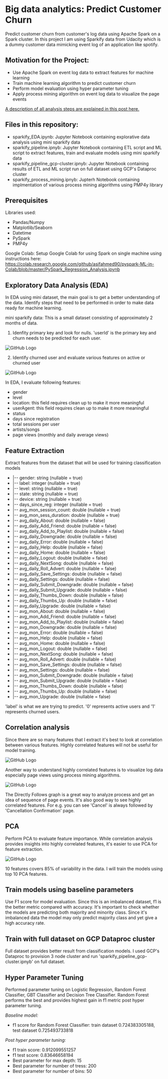 # Big data analytics: Predict Customer Churn

Predict customer churn from customer's log data using Apache Spark on a Spark cluster. In this project I am using Sparkify data from Udacity which is a dummy customer data mimicking event log of an application like spotify. 

## Motivation for the Project:
 - Use Apache Spark on event log data to extract features for machine learning
 - Train machine learning algorithm to predict customer churn
 - Perform model evaluation using hyper parameter tuning
 - Apply process mining algorithm on event log data to visualize the page events
 
 [A description of all analysis steps are explained in this post here.](https://medium.com/@nikhilnarayan.11/predict-customer-churn-using-pyspark-94b621d106a2?sk=b5e9e1ab0404db5bb8c18dd647184a80)
 
 ## Files in this repository:
  - sparkify_EDA.ipynb: Jupyter Notebook containing explorative data analysis using mini sparkify data
  - sparkify_pipeline.ipnyb: Jupyter Notebook containing ETL script and ML script to extract features, train and evaluate models using mini sparkify data
  - sparkify_pipeline_gcp-cluster.ipnyb: Jupyter Notebook containing results of ETL and ML script run on full dataset using GCP's Dataproc cluster
  - sparkify_process_mining.ipnyb: Jupterh Notebook containing implmentation of various process mining algorithms using PMP4y library
  
  ## Prerequisites
  
  Libraries used:
  - Pandas/Numpy
  - Matplotlib/Seaborn
  - Datetime
  - PySpark
  - PMP4y
  
  Google Colab:
  Setup Google Colab for using Spark on single machine using instructions here:
  https://colab.research.google.com/github/asifahmed90/pyspark-ML-in-Colab/blob/master/PySpark_Regression_Analysis.ipynb
  
  ## Exploratory Data Analysis (EDA)
  
In EDA using mini dataset, the main goal is to get a better understanding of the data. Identify steps that need to be performed in order to make data ready for machine learning.

mini sparkify data: This is a small dataset consisting of approximately 2 months of data.

1. Idenfity primary key and look for nulls.
'userId' is the primary key and churn needs to be predicted for each user.

![GitHub Logo](/images/null_check.png)

2. Identify churned user and evaluate various features on active or churned user
 
![GitHub Logo](/images/churn_rate.png)

In EDA, I evaluate following features:
- gender
- level
- location: this field requires clean up to make it more meaningful
- userAgent: this field requires clean up to make it more meaningful
- status
- days since registration
- total sessions per user
- artists/songs
- page views (monthly and daily average views)

## Feature Extraction

Extract features from the dataset that will be used for training classification models

 
 - |-- gender: string (nullable = true)
 - |-- label: integer (nullable = true)
 - |-- level: string (nullable = true)
 - |-- state: string (nullable = true)
 - |-- device: string (nullable = true)
 - |-- days_since_reg: integer (nullable = true)
 - |-- avg_mon_session_count: double (nullable = true)
 - |-- avg_mon_sess_duration: double (nullable = true)
 - |-- avg_daily_About: double (nullable = false)
 - |-- avg_daily_Add_Friend: double (nullable = false)
 - |-- avg_daily_Add_to_Playlist: double (nullable = false)
 - |-- avg_daily_Downgrade: double (nullable = false)
 - |-- avg_daily_Error: double (nullable = false)
 - |-- avg_daily_Help: double (nullable = false)
 - |-- avg_daily_Home: double (nullable = false)
 - |-- avg_daily_Logout: double (nullable = false)
 - |-- avg_daily_NextSong: double (nullable = false)
 - |-- avg_daily_Roll_Advert: double (nullable = false)
 - |-- avg_daily_Save_Settings: double (nullable = false)
 - |-- avg_daily_Settings: double (nullable = false)
 - |-- avg_daily_Submit_Downgrade: double (nullable = false)
 - |-- avg_daily_Submit_Upgrade: double (nullable = false)
 - |-- avg_daily_Thumbs_Down: double (nullable = false)
 - |-- avg_daily_Thumbs_Up: double (nullable = false)
 - |-- avg_daily_Upgrade: double (nullable = false)
 - |-- avg_mon_About: double (nullable = false)
 - |-- avg_mon_Add_Friend: double (nullable = false)
 - |-- avg_mon_Add_to_Playlist: double (nullable = false)
 - |-- avg_mon_Downgrade: double (nullable = false)
 - |-- avg_mon_Error: double (nullable = false)
 - |-- avg_mon_Help: double (nullable = false)
 - |-- avg_mon_Home: double (nullable = false)
 - |-- avg_mon_Logout: double (nullable = false)
 - |-- avg_mon_NextSong: double (nullable = false)
 - |-- avg_mon_Roll_Advert: double (nullable = false)
 - |-- avg_mon_Save_Settings: double (nullable = false)
 - |-- avg_mon_Settings: double (nullable = false)
 - |-- avg_mon_Submit_Downgrade: double (nullable = false)
 - |-- avg_mon_Submit_Upgrade: double (nullable = false)
 - |-- avg_mon_Thumbs_Down: double (nullable = false)
 - |-- avg_mon_Thumbs_Up: double (nullable = false)
 - |-- avg_mon_Upgrade: double (nullable = false)

'label' is what we are trying to predict. '0' represents active users and '1' represents churned users.

## Correlation analysis
Since there are so many features that I extract it's best to look at correlation between various features. Highly correlated features will not be useful for model training.

![GitHub Logo](/images/correlations.png)

Another way to understand highly correlated features is to visualize log data especially page views using process mining algorithms.

![GitHub Logo](/images/directly_follows_graph.png)

The Directly Follows graph is a great way to analyze process and get an idea of sequence of page events. It's also good way to see highly correlated features. For e.g. you can see 'Cancel' is always followed by 'Cancellation Confirmation' page.


## PCA
Perform PCA to evaluate feature importance. While correlation analysis provides insights into highly correlated features, it's easier to use PCA for feature extraction.

![GitHub Logo](/images/scree_plot.png)

10 features covers 85% of variability in the data. I will train the models using top 10 PCA features.

## Train models using baseline parameters

Use F1 score for model evaluation. Since this is an imbalanced dataset, f1 is the better metric compared with accuracy.
It's important to check whether the models are predicting both majority and minority class. Since it's imbalanced data the model may only predict majority class and yet give a high accuracy rate.

## Train with full dataset on GCP Dataproc cluster

Full dataset provides better result from classification models. I used GCP's Dataproc to provision 3 node cluster and run 'sparkify_pipeline_gcp-cluster.ipnyb' on full dataset. 

## Hyper Parameter Tuning

Performed parameter tuning on Logistic Regression, Random Forest Classifier, GBT Classifier and Decision Tree Classifier. Random Forest performs the best and provides highest gain in f1 metric post hyper parameter tuning.

*Baseline model:*
- f1 score for Random Forest Classifier: train dataset 0.724383305188, test dataset 0.725493733818

*Post hyper parameter tuning:*
- f1 train score: 0.912099551257
- f1 test score: 0.83646658194
- Best parameter for max depth: 15
- Best parameter for number of tress: 200
- Best parameter for number of bins: 50




